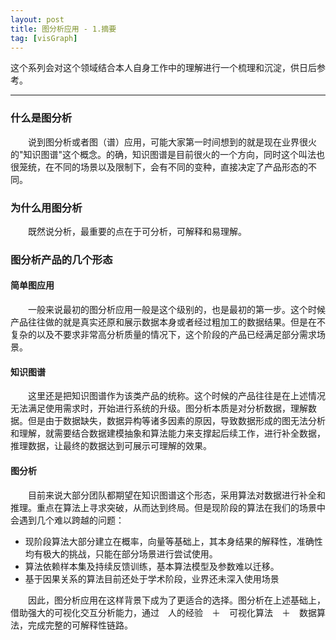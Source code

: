 ```yaml
---
layout: post
title: 图分析应用 - 1.摘要
tag: [visGraph]
---
```


这个系列会对这个领域结合本人自身工作中的理解进行一个梳理和沉淀，供日后参考。

---
### 什么是图分析

　　说到图分析或者图（谱）应用，可能大家第一时间想到的就是现在业界很火的"知识图谱"这个概念。的确，知识图谱是目前很火的一个方向，同时这个叫法也很笼统，在不同的场景以及限制下，会有不同的变种，直接决定了产品形态的不同。

### 为什么用图分析
　　既然说分析，最重要的点在于可分析，可解释和易理解。

### 图分析产品的几个形态
#### 简单图应用
 　　一般来说最初的图分析应用一般是这个级别的，也是最初的第一步。这个时候产品往往做的就是真实还原和展示数据本身或者经过粗加工的数据结果。但是在不复杂的以及不要求非常高分析质量的情况下，这个阶段的产品已经满足部分需求场景。

#### 知识图谱
 　　这里还是把知识图谱作为该类产品的统称。这个时候的产品往往是在上述情况无法满足使用需求时，开始进行系统的升级。图分析本质是对分析数据，理解数据。但是由于数据缺失，数据异构等诸多因素的原因，导致数据形成的图无法分析和理解，就需要结合数据建模抽象和算法能力来支撑起后续工作，进行补全数据，推理数据，让最终的数据达到可展示可理解的效果。

#### 图分析

 　　目前来说大部分团队都期望在知识图谱这个形态，采用算法对数据进行补全和推理。重点在算法上寻求突破，从而达到终局。但是现阶段的算法在我们的场景中会遇到几个难以跨越的问题：

* 现阶段算法大部分建立在概率，向量等基础上，其本身结果的解释性，准确性均有极大的挑战，只能在部分场景进行尝试使用。
* 算法依赖样本集及持续反馈训练，基本算法模型及参数难以迁移。
* 基于因果关系的算法目前还处于学术阶段，业界还未深入使用场景

　　因此，图分析应用在这样背景下成为了更适合的选择。图分析在上述基础上，借助强大的可视化交互分析能力，通过　人的经验　＋　可视化算法　＋　数据算法，完成完整的可解释性链路。



